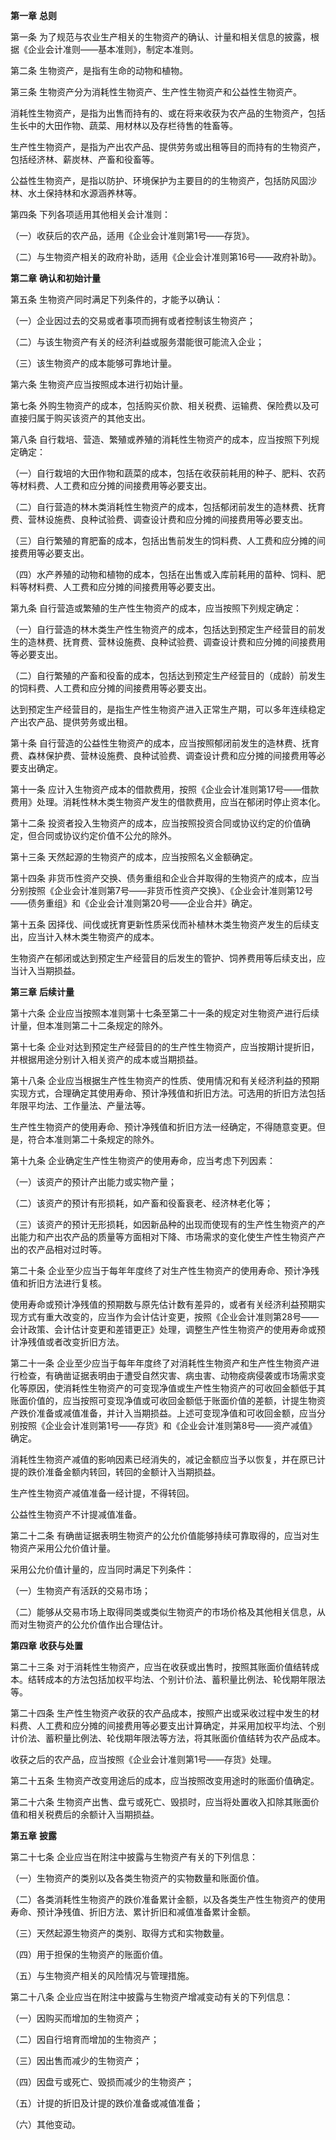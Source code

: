 **第一章** **总则**

 第一条 为了规范与农业生产相关的生物资产的确认、计量和相关信息的披露，根据《企业会计准则——基本准则》，制定本准则。

 第二条 生物资产，是指有生命的动物和植物。

 第三条 生物资产分为消耗性生物资产、生产性生物资产和公益性生物资产。

 消耗性生物资产，是指为出售而持有的、或在将来收获为农产品的生物资产，包括生长中的大田作物、蔬菜、用材林以及存栏待售的牲畜等。

 生产性生物资产，是指为产出农产品、提供劳务或出租等目的而持有的生物资产，包括经济林、薪炭林、产畜和役畜等。

 公益性生物资产，是指以防护、环境保护为主要目的的生物资产，包括防风固沙林、水土保持林和水源涵养林等。

 第四条 下列各项适用其他相关会计准则：

 （一）收获后的农产品，适用《企业会计准则第1号——存货》。

 （二）与生物资产相关的政府补助，适用《企业会计准则第16号——政府补助》。

**第二章** **确认和初始计量**

 第五条 生物资产同时满足下列条件的，才能予以确认：

 （一）企业因过去的交易或者事项而拥有或者控制该生物资产；

 （二）与该生物资产有关的经济利益或服务潜能很可能流入企业；

 （三）该生物资产的成本能够可靠地计量。

 第六条 生物资产应当按照成本进行初始计量。

 第七条 外购生物资产的成本，包括购买价款、相关税费、运输费、保险费以及可直接归属于购买该资产的其他支出。

 第八条 自行栽培、营造、繁殖或养殖的消耗性生物资产的成本，应当按照下列规定确定：

 （一）自行栽培的大田作物和蔬菜的成本，包括在收获前耗用的种子、肥料、农药等材料费、人工费和应分摊的间接费用等必要支出。

 （二）自行营造的林木类消耗性生物资产的成本，包括郁闭前发生的造林费、抚育费、营林设施费、良种试验费、调查设计费和应分摊的间接费用等必要支出。

 （三）自行繁殖的育肥畜的成本，包括出售前发生的饲料费、人工费和应分摊的间接费用等必要支出。

 （四）水产养殖的动物和植物的成本，包括在出售或入库前耗用的苗种、饲料、肥料等材料费、人工费和应分摊的间接费用等必要支出。

 第九条 自行营造或繁殖的生产性生物资产的成本，应当按照下列规定确定：

 （一）自行营造的林木类生产性生物资产的成本，包括达到预定生产经营目的前发生的造林费、抚育费、营林设施费、良种试验费、调查设计费和应分摊的间接费用等必要支出。

 （二）自行繁殖的产畜和役畜的成本，包括达到预定生产经营目的（成龄）前发生的饲料费、人工费和应分摊的间接费用等必要支出。

 达到预定生产经营目的，是指生产性生物资产进入正常生产期，可以多年连续稳定产出农产品、提供劳务或出租。

 第十条 自行营造的公益性生物资产的成本，应当按照郁闭前发生的造林费、抚育费、森林保护费、营林设施费、良种试验费、调查设计费和应分摊的间接费用等必要支出确定。

 第十一条 应计入生物资产成本的借款费用，按照《企业会计准则第17号——借款费用》处理。消耗性林木类生物资产发生的借款费用，应当在郁闭时停止资本化。

 第十二条 投资者投入生物资产的成本，应当按照投资合同或协议约定的价值确定，但合同或协议约定价值不公允的除外。

 第十三条 天然起源的生物资产的成本，应当按照名义金额确定。

 第十四条 非货币性资产交换、债务重组和企业合并取得的生物资产的成本，应当分别按照《企业会计准则第7号——非货币性资产交换》、《企业会计准则第12号——债务重组》和《企业会计准则第20号——企业合并》确定。

 第十五条 因择伐、间伐或抚育更新性质采伐而补植林木类生物资产发生的后续支出，应当计入林木类生物资产的成本。

 生物资产在郁闭或达到预定生产经营目的后发生的管护、饲养费用等后续支出，应当计入当期损益。

**第三章** **后续计量**

 第十六条 企业应当按照本准则第十七条至第二十一条的规定对生物资产进行后续计量，但本准则第二十二条规定的除外。

 第十七条 企业对达到预定生产经营目的的生产性生物资产，应当按期计提折旧，并根据用途分别计入相关资产的成本或当期损益。

 第十八条 企业应当根据生产性生物资产的性质、使用情况和有关经济利益的预期实现方式，合理确定其使用寿命、预计净残值和折旧方法。可选用的折旧方法包括年限平均法、工作量法、产量法等。

 生产性生物资产的使用寿命、预计净残值和折旧方法一经确定，不得随意变更。但是，符合本准则第二十条规定的除外。

 第十九条 企业确定生产性生物资产的使用寿命，应当考虑下列因素：

 （一）该资产的预计产出能力或实物产量；

 （二）该资产的预计有形损耗，如产畜和役畜衰老、经济林老化等；

 （三）该资产的预计无形损耗，如因新品种的出现而使现有的生产性生物资产的产出能力和产出农产品的质量等方面相对下降、市场需求的变化使生产性生物资产产出的农产品相对过时等。

 第二十条 企业至少应当于每年年度终了对生产性生物资产的使用寿命、预计净残值和折旧方法进行复核。

 使用寿命或预计净残值的预期数与原先估计数有差异的，或者有关经济利益预期实现方式有重大改变的，应当作为会计估计变更，按照《企业会计准则第28号——会计政策、会计估计变更和差错更正》处理，调整生产性生物资产的使用寿命或预计净残值或者改变折旧方法。

 第二十一条 企业至少应当于每年年度终了对消耗性生物资产和生产性生物资产进行检查，有确凿证据表明由于遭受自然灾害、病虫害、动物疫病侵袭或市场需求变化等原因，使消耗性生物资产的可变现净值或生产性生物资产的可收回金额低于其账面价值的，应当按照可变现净值或可收回金额低于账面价值的差额，计提生物资产跌价准备或减值准备，并计入当期损益。上述可变现净值和可收回金额，应当分别按照《企业会计准则第1号——存货》和《企业会计准则第8号——资产减值》确定。

 消耗性生物资产减值的影响因素已经消失的，减记金额应当予以恢复，并在原已计提的跌价准备金额内转回，转回的金额计入当期损益。

 生产性生物资产减值准备一经计提，不得转回。

 公益性生物资产不计提减值准备。

 第二十二条 有确凿证据表明生物资产的公允价值能够持续可靠取得的，应当对生物资产采用公允价值计量。

 采用公允价值计量的，应当同时满足下列条件：

 （一）生物资产有活跃的交易市场；

 （二）能够从交易市场上取得同类或类似生物资产的市场价格及其他相关信息，从而对生物资产的公允价值作出合理估计。

**第四章** **收获与处置**

 第二十三条 对于消耗性生物资产，应当在收获或出售时，按照其账面价值结转成本。结转成本的方法包括加权平均法、个别计价法、蓄积量比例法、轮伐期年限法等。

 第二十四条 生产性生物资产收获的农产品成本，按照产出或采收过程中发生的材料费、人工费和应分摊的间接费用等必要支出计算确定，并采用加权平均法、个别计价法、蓄积量比例法、轮伐期年限法等方法，将其账面价值结转为农产品成本。

 收获之后的农产品，应当按照《企业会计准则第1号——存货》处理。

 第二十五条 生物资产改变用途后的成本，应当按照改变用途时的账面价值确定。

 第二十六条 生物资产出售、盘亏或死亡、毁损时，应当将处置收入扣除其账面价值和相关税费后的余额计入当期损益。

**第五章** **披露**

 第二十七条 企业应当在附注中披露与生物资产有关的下列信息：

 （一）生物资产的类别以及各类生物资产的实物数量和账面价值。

 （二）各类消耗性生物资产的跌价准备累计金额，以及各类生产性生物资产的使用寿命、预计净残值、折旧方法、累计折旧和减值准备累计金额。

 （三）天然起源生物资产的类别、取得方式和实物数量。

 （四）用于担保的生物资产的账面价值。

 （五）与生物资产相关的风险情况与管理措施。

 第二十八条 企业应当在附注中披露与生物资产增减变动有关的下列信息：

 （一）因购买而增加的生物资产；

 （二）因自行培育而增加的生物资产；

 （三）因出售而减少的生物资产；

 （四）因盘亏或死亡、毁损而减少的生物资产；

 （五）计提的折旧及计提的跌价准备或减值准备；

 （六）其他变动。